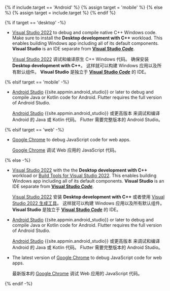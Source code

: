 {% if include.target == 'Android' %}
{% assign target = 'mobile' %}
{% else %}
{% assign target = include.target %}
{% endif %}

{% if target == 'desktop' -%}

* [Visual Studio 2022][] to debug and compile native C++ Windows code.
  Make sure to install the **Desktop development with C++** workload.
  This enables building Windows app including all of its default components.
  **Visual Studio** is an IDE separate from **[Visual Studio _Code_][]**.

  [Visual Studio 2022][] 调试和编译原生 C++ Windows 代码。
  确保安装 **Desktop development with C++**。
  这样就可以构建 Windows 应用以及所有默认组件。
  **Visual Studio** 是独立于 **[Visual Studio _Code_][]** 的 IDE。

{% elsif target == 'mobile' -%}

* [Android Studio][] {{site.appmin.android_studio}} or later
  to debug and compile Java or Kotlin code for Android.
  Flutter requires the full version of Android Studio.

  [Android Studio][] {{site.appmin.android_studio}} 或更高版本
  来调试和编译 Android 的 Java 或 Kotlin 代码。
  Flutter 需要完整版本的 Android Studio。

{% elsif target == 'web' -%}

* [Google Chrome][] to debug JavaScript code for web apps.

  [Google Chrome][] 调试 Web 应用的 JavaScript 代码。

{% else -%}

* [Visual Studio 2022][] with the the **Desktop development with C++** workload
  or [Build Tools for Visual Studio 2022][].
  This enables building Windows app including all of its default components.
  **Visual Studio** is an IDE separate from **[Visual Studio _Code_][]**.

  [Visual Studio 2022][] 安装 **Desktop development with C++**
  或者使用 [Visual Studio 2022 生成工具][Build Tools for Visual Studio 2022]。
  这样就可以构建 Windows 应用以及所有默认组件。
  **Visual Studio** 是独立于 **[Visual Studio _Code_][]** 的 IDE。

* [Android Studio][] {{site.appmin.android_studio}} or later
  to debug and compile Java or Kotlin code for Android.
  Flutter requires the full version of Android Studio.

  [Android Studio][] {{site.appmin.android_studio}} 或更高版本
  来调试和编译 Android 的 Java 或 Kotlin 代码。
  Flutter 需要完整版本的 Android Studio。

* The latest version of [Google Chrome][] to debug JavaScript code for web apps.

  最新版本的 [Google Chrome][] 调试 Web 应用的 JavaScript 代码。

{% endif -%}

[Android Studio]: https://developer.android.com/studio/install#windows
[Visual Studio 2022]: https://learn.microsoft.com/visualstudio/install/install-visual-studio?view=vs-2022
[Build Tools for Visual Studio 2022]: https://visualstudio.microsoft.com/downloads/#build-tools-for-visual-studio-2022
[Google Chrome]: https://www.google.com/chrome/dr/download/
[Visual Studio _Code_]: https://code.visualstudio.com/
